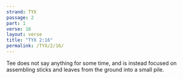 ```yaml
---
strand: TYX
passage: 2
part: 1
verse: 16
layout: verse
title: "TYX 2:16"
permalink: /TYX/2/16/
---
```

Tee does not say anything for some time, and is instead focused on assembling sticks and leaves from the ground into a small pile.
